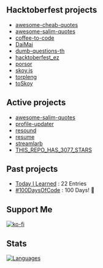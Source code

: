 <!--%%% PROFILE UPDATER (narze/profile-updater) : START %%%-->
## Hacktoberfest projects

- [awesome-cheab-quotes](https://github.com/narze/awesome-cheab-quotes)
- [awesome-salim-quotes](https://github.com/narze/awesome-salim-quotes)
- [coffee-to-code](https://github.com/narze/coffee-to-code)
- [DaiMai](https://github.com/narze/DaiMai)
- [dumb-questions-th](https://github.com/narze/dumb-questions-th)
- [hacktoberfest_ez](https://github.com/narze/hacktoberfest_ez)
- [porsor](https://github.com/narze/porsor)
- [skoy.js](https://github.com/narze/skoy.js)
- [torpleng](https://github.com/narze/torpleng)
- [toSkoy](https://github.com/narze/toSkoy)

## Active projects

- [awesome-salim-quotes](https://github.com/narze/awesome-salim-quotes)
- [profile-updater](https://github.com/narze/profile-updater)
- [resound](https://github.com/narze/resound)
- [resume](https://github.com/narze/resume)
- [streamlarb](https://github.com/narze/streamlarb)
- [THIS_REPO_HAS_3077_STARS](https://github.com/narze/THIS_REPO_HAS_3077_STARS)

<!--%%% PROFILE UPDATER (narze/profile-updater) : END %%%-->

## Past projects

- [Today I Learned](https://github.com/narze/til) : 22 Entries
- [#100DaysOfCode](https://github.com/narze/100daysofcode) : 100 Days! 🎉

## Support Me

[![ko-fi](https://ko-fi.com/img/githubbutton_sm.svg)](https://ko-fi.com/narze)

## Stats

[![Languages](https://github-readme-stats.vercel.app/api/top-langs/?username=narze&layout=compact&langs_count=10&hide_border=true&custom_title=Languages&bg_color=00000000)](https://github.com/narze)
